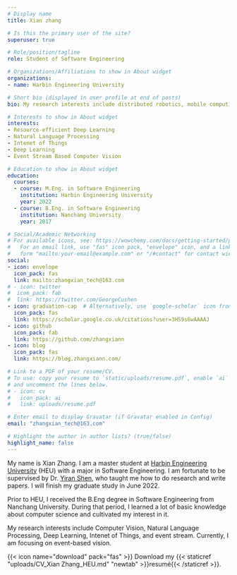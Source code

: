 ```yaml
---
# Display name
title: Xian zhang

# Is this the primary user of the site?
superuser: true

# Role/position/tagline
role: Student of Software Engineering

# Organizations/Affiliations to show in About widget
organizations:
- name: Harbin Engineering University

# Short bio (displayed in user profile at end of posts)
bio: My research interests include distributed robotics, mobile computing and programmable matter.

# Interests to show in About widget
interests:
- Resource-efficient Deep Learning
- Natural Language Processing
- Intenet of Things
- Deep Learning
- Event Stream Based Computer Vision

# Education to show in About widget
education:
  courses:
  - course: M.Eng. in Software Engineering
    institution: Harbin Engineering University
    year: 2022
  - course: B.Eng. in Software Engineering
    institution: Nanchang University
    year: 2017

# Social/Academic Networking
# For available icons, see: https://wowchemy.com/docs/getting-started/page-builder/#icons
#   For an email link, use "fas" icon pack, "envelope" icon, and a link in the
#   form "mailto:your-email@example.com" or "/#contact" for contact widget.
social:
- icon: envelope
  icon_pack: fas
  link: mailto:zhangxian_tech@163.com
# - icon: twitter
#  icon_pack: fab
#  link: https://twitter.com/GeorgeCushen
- icon: graduation-cap  # Alternatively, use `google-scholar` icon from `ai` icon pack
  icon_pack: fas
  link: https://scholar.google.co.uk/citations?user=3HS9s6wAAAAJ
- icon: github
  icon_pack: fab
  link: https://github.com/zhangxiann
- icon: blog
  icon_pack: fas
  link: https://blog.zhangxiann.com/

# Link to a PDF of your resume/CV.
# To use: copy your resume to `static/uploads/resume.pdf`, enable `ai` icons in `params.toml`, 
# and uncomment the lines below.
# - icon: cv
#   icon_pack: ai
#   link: uploads/resume.pdf

# Enter email to display Gravatar (if Gravatar enabled in Config)
email: "zhangxian_tech@163.com"

# Highlight the author in author lists? (true/false)
highlight_name: false
---
```


My name is Xian Zhang. I am a master student at [Harbin Engineering University](http://www.hrbeu.edu.cn/) (HEU) with a major in Software Engineering.  I am fortunate to be supervised by Dr. [Yiran Shen](http://scholar.google.com/citations?user=793NrmoAAAAJ&hl=zh-CN), who taught me how to do research and write papers. I will finish my graduate study in June 2022. 

Prior to HEU,  I received the B.Eng degree in Software Engineering from Nanchang University. During that period, I learned a lot of basic knowledge about computer science and cultivated my interest in it.

My research interests include Computer Vision, Natural Language Processing, Deep Learning, Intenet of Things, and event stream. Currently, I am focusing on event-based vision.

{{< icon name="download" pack="fas" >}} Download my {{< staticref "uploads/CV_Xian Zhang_HEU.md" "newtab" >}}resumé{{< /staticref >}}.